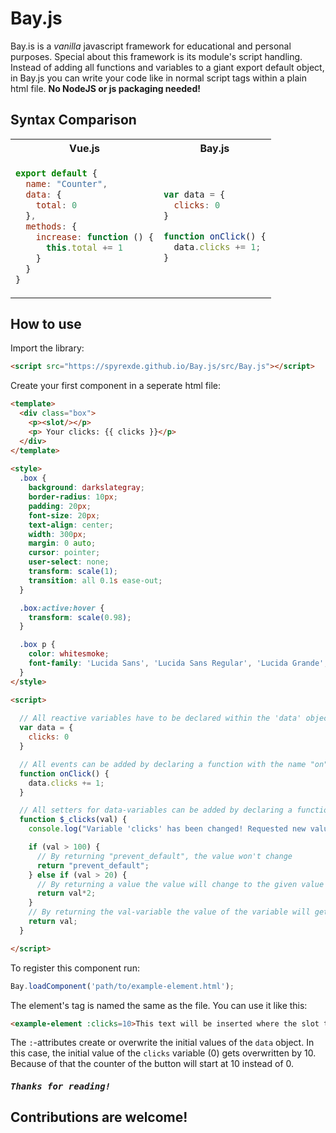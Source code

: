 # Bay.js
Bay.is is a *vanilla* javascript framework for educational and personal purposes.
Special about this framework is its module's script handling. Instead of adding all functions and variables to a giant export default object, in Bay.js you can write your code like in normal script tags within a plain html file. **No NodeJS or js packaging needed!**

## Syntax Comparison
<table align="center">
  <tr>
    <th>Vue.js</th>
    <th>Bay.js</th>
  </tr>
  <tr>
    <td>

```js
export default {
  name: "Counter",
  data: {
    total: 0
  },
  methods: {
    increase: function () {
      this.total += 1
    }
  }
}
```

</td>

<td>

```js
var data = {
  clicks: 0
}

function onClick() {
  data.clicks += 1;
}
```

</td>
  </tr>
</table>

## How to use

Import the library:
```html
<script src="https://spyrexde.github.io/Bay.js/src/Bay.js"></script>
```

Create your first component in a seperate html file:
```html
<template>
  <div class="box">
    <p><slot/></p>
    <p> Your clicks: {{ clicks }}</p>
  </div>
</template>
  
<style>
  .box {
    background: darkslategray;
    border-radius: 10px;
    padding: 20px;
    font-size: 20px;
    text-align: center;
    width: 300px;
    margin: 0 auto;
    cursor: pointer;
    user-select: none;
    transform: scale(1);
    transition: all 0.1s ease-out;
  }

  .box:active:hover {
    transform: scale(0.98);
  }

  .box p {
    color: whitesmoke;
    font-family: 'Lucida Sans', 'Lucida Sans Regular', 'Lucida Grande', 'Lucida Sans Unicode', Geneva, Verdana, sans-serif;
  }
</style>

<script>
  
  // All reactive variables have to be declared within the 'data' object
  var data = {
    clicks: 0
  }

  // All events can be added by declaring a function with the name "on" + event name (case-insensitive)
  function onClick() {
    data.clicks += 1;
  }

  // All setters for data-variables can be added by declaring a function with the name "$_" + variable name (case-sensitive)
  function $_clicks(val) {
    console.log("Variable 'clicks' has been changed! Requested new value: " + val)

    if (val > 100) {
      // By returning "prevent_default", the value won't change
      return "prevent_default";
    } else if (val > 20) {
      // By returning a value the value will change to the given value
      return val*2;             
    }
    // By returning the val-variable the value of the variable will get updated to the new value
    return val;
  }

</script>
```
To register this component run:
```js
Bay.loadComponent('path/to/example-element.html');
```

The element's tag is named the same as the file. You can use it like this:
```html
<example-element :clicks=10>This text will be inserted where the slot tag in the template was placed.</example-element>
```
The `:`-attributes create or overwrite the initial values of the `data` object. In this case, the initial value of the `clicks` variable (0) gets overwritten by 10. Because of that the counter of the button will start at 10 instead of 0.

<h5><samp>Thanks for reading!</samp></h5>


## Contributions are welcome!
